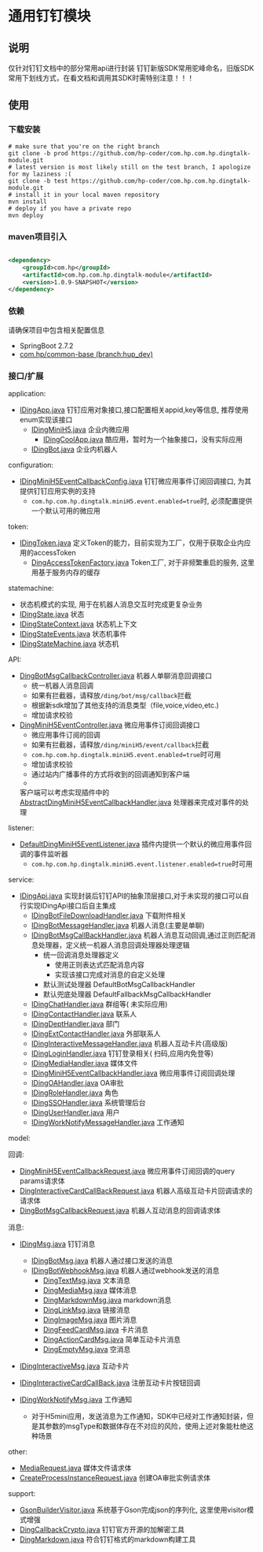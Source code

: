 # 通用钉钉模块

## 说明

仅针对钉钉文档中的部分常用api进行封装
钉钉新版SDK常用驼峰命名，旧版SDK常用下划线方式，在看文档和调用其SDK时需特别注意！！！

## 使用

### 下载安装

```shell
# make sure that you're on the right branch
git clone -b prod https://github.com/hp-coder/com.hp.com.hp.dingtalk-module.git
# latest version is most likely still on the test branch, I apologize for my laziness :( 
git clone -b test https://github.com/hp-coder/com.hp.com.hp.dingtalk-module.git
# install it in your local maven repository
mvn install
# deploy if you have a private repo
mvn deploy
```

### maven项目引入

```xml

<dependency>
    <groupId>com.hp</groupId>
    <artifactId>com.hp.com.hp.dingtalk-module</artifactId>
    <version>1.0.9-SNAPSHOT</version>
</dependency>
```

### 依赖

请确保项目中包含相关配置信息

- SpringBoot 2.7.2
- [com.hp/common-base (branch:hup_dev)](https://github.com/hp-coder/common-starters/)

### 接口/扩展

application:

- [IDingApp.java](src%2Fmain%2Fjava%2Fcom%2Fhp%2Fdingtalk%2Fcomponent%2Fapplication%2FIDingApp.java)
  钉钉应用对象接口,接口配置相关appid,key等信息, 推荐使用enum实现该接口
    - [IDingMiniH5.java](src%2Fmain%2Fjava%2Fcom%2Fhp%2Fdingtalk%2Fcomponent%2Fapplication%2FIDingMiniH5.java) 企业内微应用
        - [IDingCoolApp.java](src%2Fmain%2Fjava%2Fcom%2Fhp%2Fdingtalk%2Fcomponent%2Fapplication%2FIDingCoolApp.java)
          酷应用，暂时为一个抽象接口，没有实际应用
    - [IDingBot.java](src%2Fmain%2Fjava%2Fcom%2Fhp%2Fdingtalk%2Fcomponent%2Fapplication%2FIDingBot.java) 企业内机器人

configuration:

- [IDingMiniH5EventCallbackConfig.java](src%2Fmain%2Fjava%2Fcom%2Fhp%2Fdingtalk%2Fcomponent%2Fconfiguration%2FIDingMiniH5EventCallbackConfig.java)
  钉钉微应用事件订阅回调接口, 为其提供钉钉应用实例的支持
    - `com.hp.com.hp.dingtalk.miniH5.event.enabled=true`时, 必须配置提供一个默认可用的微应用

token:

- [IDingToken.java](src%2Fmain%2Fjava%2Fcom%2Fhp%2Fdingtalk%2Fcomponent%2Ffactory%2Ftoken%2FIDingToken.java)
  定义Token的能力，目前实现为工厂，仅用于获取企业内应用的accessToken
    - [DingAccessTokenFactory.java](src%2Fmain%2Fjava%2Fcom%2Fhp%2Fdingtalk%2Fcomponent%2Ffactory%2Ftoken%2FDingAccessTokenFactory.java)
      Token工厂, 对于非频繁重启的服务, 这里用基于服务内存的缓存

statemachine:

- 状态机模式的实现, 用于在机器人消息交互时完成更复杂业务
- [IDingState.java](src%2Fmain%2Fjava%2Fcom%2Fhp%2Fdingtalk%2Fcomponent%2Fstatemachine%2FIDingState.java) 状态
- [IDingStateContext.java](src%2Fmain%2Fjava%2Fcom%2Fhp%2Fdingtalk%2Fcomponent%2Fstatemachine%2FIDingStateContext.java)
  状态机上下文
- [IDingStateEvents.java](src%2Fmain%2Fjava%2Fcom%2Fhp%2Fdingtalk%2Fcomponent%2Fstatemachine%2FIDingStateEvents.java)
  状态机事件
- [IDingStateMachine.java](src%2Fmain%2Fjava%2Fcom%2Fhp%2Fdingtalk%2Fcomponent%2Fstatemachine%2FIDingStateMachine.java)
  状态机

API:

- [DingBotMsgCallbackController.java](src%2Fmain%2Fjava%2Fcom%2Fhp%2Fdingtalk%2Fcontroller%2FDingBotMsgCallbackController.java)
  机器人单聊消息回调接口
    - 统一机器人消息回调
    - 如果有拦截器，请释放`/ding/bot/msg/callback`拦截
    - 根据新sdk增加了其他支持的消息类型（file,voice,video,etc.)
    - 增加请求校验
- [DingMiniH5EventController.java](src%2Fmain%2Fjava%2Fcom%2Fhp%2Fdingtalk%2Fcontroller%2FDingMiniH5EventController.java)
  微应用事件订阅回调接口
    - 微应用事件订阅的回调
    - 如果有拦截器，请释放`/ding/miniH5/event/callback`拦截
    - `com.hp.com.hp.dingtalk.miniH5.event.enabled=true`时可用
    - 增加请求校验
    - 通过站内广播事件的方式将收到的回调通知到客户端
    -
  客户端可以考虑实现插件中的 [AbstractDingMiniH5EventCallbackHandler.java](src%2Fmain%2Fjava%2Fcom%2Fhp%2Fdingtalk%2Fservice%2Fcallback%2Fminih5%2FAbstractDingMiniH5EventCallbackHandler.java)
  处理器来完成对事件的处理

listener:

- [DefaultDingMiniH5EventListener.java](src%2Fmain%2Fjava%2Fcom%2Fhp%2Fdingtalk%2Flistener%2FDefaultDingMiniH5EventListener.java)
  插件内提供一个默认的微应用事件回调的事件监听器
    - `com.hp.com.hp.dingtalk.miniH5.event.listener.enabled=true`时可用

service:

- [IDingApi.java](src%2Fmain%2Fjava%2Fcom%2Fhp%2Fdingtalk%2Fcomponent%2FIDingApi.java)
  实现封装后钉钉API的抽象顶层接口,对于未实现的接口可以自行实现IDingApi接口后自主集成
    - [IDingBotFileDownloadHandler.java](src%2Fmain%2Fjava%2Fcom%2Fhp%2Fdingtalk%2Fservice%2FIDingBotFileDownloadHandler.java)
      下载附件相关
    - [IDingBotMessageHandler.java](src%2Fmain%2Fjava%2Fcom%2Fhp%2Fdingtalk%2Fservice%2FIDingBotMessageHandler.java)
      机器人消息(主要是单聊)
    - [IDingBotMsgCallBackHandler.java](src%2Fmain%2Fjava%2Fcom%2Fhp%2Fdingtalk%2Fservice%2FIDingBotMsgCallBackHandler.java)
      机器人消息互动回调,通过正则匹配消息处理器，定义统一机器人消息回调处理器处理逻辑
        - 统一回调消息处理器定义
            - 使用正则表达式匹配消息内容
            - 实现该接口完成对消息的自定义处理
        - 默认测试处理器 DefaultBotMsgCallbackHandler
        - 默认兜底处理器 DefaultFallbackMsgCallbackHandler
    - [IDingChatHandler.java](src%2Fmain%2Fjava%2Fcom%2Fhp%2Fdingtalk%2Fservice%2FIDingChatHandler.java) 群组等(
      未实际应用)
    - [IDingContactHandler.java](src%2Fmain%2Fjava%2Fcom%2Fhp%2Fdingtalk%2Fservice%2FIDingContactHandler.java) 联系人
    - [IDingDeptHandler.java](src%2Fmain%2Fjava%2Fcom%2Fhp%2Fdingtalk%2Fservice%2FIDingDeptHandler.java) 部门
    - [IDingExtContactHandler.java](src%2Fmain%2Fjava%2Fcom%2Fhp%2Fdingtalk%2Fservice%2FIDingExtContactHandler.java)
      外部联系人
    - [IDingInteractiveMessageHandler.java](src%2Fmain%2Fjava%2Fcom%2Fhp%2Fdingtalk%2Fservice%2FIDingInteractiveMessageHandler.java)
      机器人互动卡片(高级版)
    - [IDingLoginHandler.java](src%2Fmain%2Fjava%2Fcom%2Fhp%2Fdingtalk%2Fservice%2FIDingLoginHandler.java) 钉钉登录相关(
      扫码,应用内免登等)
    - [IDingMediaHandler.java](src%2Fmain%2Fjava%2Fcom%2Fhp%2Fdingtalk%2Fservice%2FIDingMediaHandler.java) 媒体文件
    - [IDingMiniH5EventCallbackHandler.java](src%2Fmain%2Fjava%2Fcom%2Fhp%2Fdingtalk%2Fservice%2FIDingMiniH5EventCallbackHandler.java)
      微应用事件订阅回调处理
    - [IDingOAHandler.java](src%2Fmain%2Fjava%2Fcom%2Fhp%2Fdingtalk%2Fservice%2FIDingOAHandler.java) OA审批
    - [IDingRoleHandler.java](src%2Fmain%2Fjava%2Fcom%2Fhp%2Fdingtalk%2Fservice%2FIDingRoleHandler.java) 角色
    - [IDingSSOHandler.java](src%2Fmain%2Fjava%2Fcom%2Fhp%2Fdingtalk%2Fservice%2FIDingSSOHandler.java) 系统管理后台
    - [IDingUserHandler.java](src%2Fmain%2Fjava%2Fcom%2Fhp%2Fdingtalk%2Fservice%2FIDingUserHandler.java) 用户
    - [IDingWorkNotifyMessageHandler.java](src%2Fmain%2Fjava%2Fcom%2Fhp%2Fdingtalk%2Fservice%2FIDingWorkNotifyMessageHandler.java)
      工作通知

model:

回调:

- [DingMiniH5EventCallbackRequest.java](src%2Fmain%2Fjava%2Fcom%2Fhp%2Fdingtalk%2Fpojo%2Fcallback%2FDingMiniH5EventCallbackRequest.java)
  微应用事件订阅回调的query params请求体
- [DingInteractiveCardCallBackRequest.java](src%2Fmain%2Fjava%2Fcom%2Fhp%2Fdingtalk%2Fpojo%2Fcallback%2FDingInteractiveCardCallBackRequest.java)
  机器人高级互动卡片回调请求的请求体
- [DingBotMsgCallbackRequest.java](src%2Fmain%2Fjava%2Fcom%2Fhp%2Fdingtalk%2Fpojo%2Fcallback%2FDingBotMsgCallbackRequest.java)
  机器人互动消息的回调请求体

消息:

- [IDingMsg.java](src%2Fmain%2Fjava%2Fcom%2Fhp%2Fdingtalk%2Fpojo%2Fmessage%2FIDingMsg.java) 钉钉消息
    - [IDingBotMsg.java](src%2Fmain%2Fjava%2Fcom%2Fhp%2Fdingtalk%2Fpojo%2Fmessage%2FIDingBotMsg.java) 机器人通过接口发送的消息
    - [IDingBotWebhookMsg.java](src%2Fmain%2Fjava%2Fcom%2Fhp%2Fdingtalk%2Fpojo%2Fmessage%2FIDingBotWebhookMsg.java)
      机器人通过webhook发送的消息
        - [DingTextMsg.java](src%2Fmain%2Fjava%2Fcom%2Fhp%2Fdingtalk%2Fpojo%2Fmessage%2Fcommon%2FDingTextMsg.java) 文本消息
        - [DingMediaMsg.java](src%2Fmain%2Fjava%2Fcom%2Fhp%2Fdingtalk%2Fpojo%2Fmessage%2Fcommon%2FDingMediaMsg.java)
          媒体消息
        - [DingMarkdownMsg.java](src%2Fmain%2Fjava%2Fcom%2Fhp%2Fdingtalk%2Fpojo%2Fmessage%2Fcommon%2FDingMarkdownMsg.java)
          markdown消息
        - [DingLinkMsg.java](src%2Fmain%2Fjava%2Fcom%2Fhp%2Fdingtalk%2Fpojo%2Fmessage%2Fcommon%2FDingLinkMsg.java) 链接消息
        - [DingImageMsg.java](src%2Fmain%2Fjava%2Fcom%2Fhp%2Fdingtalk%2Fpojo%2Fmessage%2Fcommon%2FDingImageMsg.java)
          图片消息
        - [DingFeedCardMsg.java](src%2Fmain%2Fjava%2Fcom%2Fhp%2Fdingtalk%2Fpojo%2Fmessage%2Fcommon%2FDingFeedCardMsg.java)
          卡片消息
        - [DingActionCardMsg.java](src%2Fmain%2Fjava%2Fcom%2Fhp%2Fdingtalk%2Fpojo%2Fmessage%2Fcommon%2FDingActionCardMsg.java)
          简单互动卡片消息
        - [DingEmptyMsg.java](src%2Fmain%2Fjava%2Fcom%2Fhp%2Fdingtalk%2Fpojo%2Fmessage%2Fcommon%2FDingEmptyMsg.java) 空消息

- [IDingInteractiveMsg.java](src%2Fmain%2Fjava%2Fcom%2Fhp%2Fdingtalk%2Fpojo%2Fmessage%2Finteractive%2FIDingInteractiveMsg.java)
  互动卡片
- [IDingInteractiveCardCallBack.java](src%2Fmain%2Fjava%2Fcom%2Fhp%2Fdingtalk%2Fpojo%2Fmessage%2Finteractive%2Fcallback%2FIDingInteractiveCardCallBack.java)
  注册互动卡片按钮回调

- [IDingWorkNotifyMsg.java](src%2Fmain%2Fjava%2Fcom%2Fhp%2Fdingtalk%2Fpojo%2Fmessage%2Fworknotify%2FIDingWorkNotifyMsg.java)
  工作通知
    - 对于H5mini应用，发送消息为工作通知，SDK中已经对工作通知封装，但是其参数的msgType和数据体存在不对应的风险，使用上述对象能杜绝这种场景

other:

- [MediaRequest.java](src%2Fmain%2Fjava%2Fcom%2Fhp%2Fdingtalk%2Fpojo%2Ffile%2FMediaRequest.java) 媒体文件请求体
- [CreateProcessInstanceRequest.java](src%2Fmain%2Fjava%2Fcom%2Fhp%2Fdingtalk%2Fpojo%2Foa%2FCreateProcessInstanceRequest.java)
  创建OA审批实例请求体

support:

- [GsonBuilderVisitor.java](src%2Fmain%2Fjava%2Fcom%2Fhp%2Fdingtalk%2Fpojo%2FGsonBuilderVisitor.java)
  系统基于Gson完成json的序列化, 这里使用visitor模式增强
- [DingCallbackCrypto.java](src%2Fmain%2Fjava%2Fcom%2Fhp%2Fdingtalk%2Futils%2FDingCallbackCrypto.java) 钉钉官方开源的加解密工具
- [DingMarkdown.java](src%2Fmain%2Fjava%2Fcom%2Fhp%2Fdingtalk%2Futils%2FDingMarkdown.java) 符合钉钉格式的markdown构建工具
